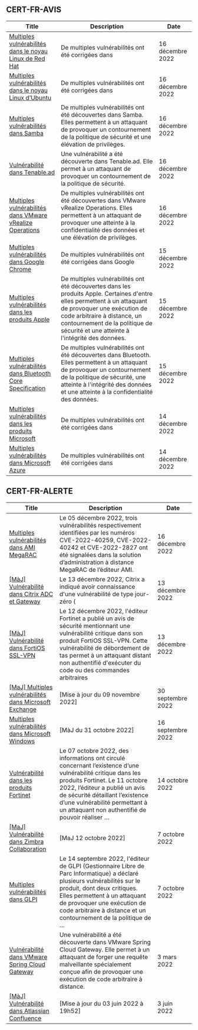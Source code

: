 
## CERT-FR-AVIS
|Title|Description|Date|
|---|---|---|
| [Multiples vulnérabilités dans le noyau Linux de Red Hat](https://www.cert.ssi.gouv.fr/avis/CERTFR-2022-AVI-1114/) | De multiples vulnérabilités ont été corrigées dans  | 16 décembre 2022 |
| [Multiples vulnérabilités dans le noyau Linux d’Ubuntu](https://www.cert.ssi.gouv.fr/avis/CERTFR-2022-AVI-1113/) | De multiples vulnérabilités ont été corrigées dans  | 16 décembre 2022 |
| [Multiples vulnérabilités dans Samba](https://www.cert.ssi.gouv.fr/avis/CERTFR-2022-AVI-1112/) | De multiples vulnérabilités ont été découvertes dans Samba. Elles permettent à un attaquant de provoquer un contournement de la politique de sécurité et une élévation de privilèges. | 16 décembre 2022 |
| [Vulnérabilité dans Tenable.ad](https://www.cert.ssi.gouv.fr/avis/CERTFR-2022-AVI-1111/) | Une vulnérabilité a été découverte dans Tenable.ad. Elle permet à un attaquant de provoquer un contournement de la politique de sécurité. | 16 décembre 2022 |
| [Multiples vulnérabilités dans VMware vRealize Operations](https://www.cert.ssi.gouv.fr/avis/CERTFR-2022-AVI-1110/) | De multiples vulnérabilités ont été découvertes dans VMware vRealize Operations. Elles permettent à un attaquant de provoquer une atteinte à la confidentialité des données et une élévation de privilèges. | 16 décembre 2022 |
| [Multiples vulnérabilités dans Google Chrome](https://www.cert.ssi.gouv.fr/avis/CERTFR-2022-AVI-1109/) | De multiples vulnérabilités ont été corrigées dans Google  | 15 décembre 2022 |
| [Multiples vulnérabilités dans les produits Apple](https://www.cert.ssi.gouv.fr/avis/CERTFR-2022-AVI-1108/) | De multiples vulnérabilités ont été découvertes dans les produits Apple. Certaines d'entre elles permettent à un attaquant de provoquer une exécution de code arbitraire à distance, un contournement de la politique de sécurité et une atteinte à l'intégrité des données. | 15 décembre 2022 |
| [Multiples vulnérabilités dans Bluetooth Core Specification](https://www.cert.ssi.gouv.fr/avis/CERTFR-2022-AVI-1107/) | De multiples vulnérabilités ont été découvertes dans Bluetooth. Elles permettent à un attaquant de provoquer un contournement de la politique de sécurité, une atteinte à l'intégrité des données et une atteinte à la confidentialité des données. | 15 décembre 2022 |
| [Multiples vulnérabilités dans les produits Microsoft](https://www.cert.ssi.gouv.fr/avis/CERTFR-2022-AVI-1106/) | De multiples vulnérabilités ont été corrigées dans  | 14 décembre 2022 |
| [Multiples vulnérabilités dans Microsoft Azure](https://www.cert.ssi.gouv.fr/avis/CERTFR-2022-AVI-1105/) | De multiples vulnérabilités ont été corrigées dans  | 14 décembre 2022 |
## CERT-FR-ALERTE
|Title|Description|Date|
|---|---|---|
| [Multiples vulnérabilités dans AMI MegaRAC](https://www.cert.ssi.gouv.fr/alerte/CERTFR-2022-ALE-014/) | Le 05 décembre 2022, trois vulnérabilités respectivement identifiées par les numéros CVE-2022-40259, CVE-2022-40242 et CVE-2022-2827 ont été signalées dans la solution d’administration à distance MegaRAC de l’éditeur AMI. | 16 décembre 2022 |
| [[MàJ] Vulnérabilité dans Citrix ADC et Gateway](https://www.cert.ssi.gouv.fr/alerte/CERTFR-2022-ALE-013/) | Le 13 décembre 2022, Citrix a indiqué avoir connaissance d'une vulnérabilité de type jour-zéro ( | 13 décembre 2022 |
| [[MàJ] Vulnérabilité dans FortiOS SSL-VPN](https://www.cert.ssi.gouv.fr/alerte/CERTFR-2022-ALE-012/) | Le 12 décembre 2022, l'éditeur Fortinet a publié un avis de sécurité mentionnant une vulnérabilité critique dans son produit FortiOS SSL-VPN. Cette vulnérabilité de débordement de tas permet à un attaquant distant non authentifié d'exécuter du code ou des commandes arbitraires  | 13 décembre 2022 |
| [[MaJ] Multiples vulnérabilités dans Microsoft Exchange](https://www.cert.ssi.gouv.fr/alerte/CERTFR-2022-ALE-008/) | [Mise à jour du 09 novembre 2022] | 30 septembre 2022 |
| [Multiples vulnérabilités dans Microsoft Windows](https://www.cert.ssi.gouv.fr/alerte/CERTFR-2022-ALE-007/) | [MàJ du 31 octobre 2022] | 16 septembre 2022 |
| [Vulnérabilité dans les produits Fortinet](https://www.cert.ssi.gouv.fr/alerte/CERTFR-2022-ALE-011/) | Le 07 octobre 2022, des informations ont circulé concernant l’existence d’une vulnérabilité critique dans les produits Fortinet. Le 11 octobre 2022, l’éditeur a publié un avis de sécurité détaillant l’existence d’une vulnérabilité permettant à un attaquant non authentifié de pouvoir réaliser … | 14 octobre 2022 |
| [[MaJ] Vulnérabilité dans Zimbra Collaboration](https://www.cert.ssi.gouv.fr/alerte/CERTFR-2022-ALE-009/) | [MaJ 12 octobre 2022]  | 7 octobre 2022 |
| [Multiples vulnérabilités dans GLPI](https://www.cert.ssi.gouv.fr/alerte/CERTFR-2022-ALE-010/) | Le 14 septembre 2022, l'éditeur de GLPI (Gestionnaire Libre de Parc Informatique) a déclaré plusieurs vulnérabilités sur le produit, dont deux critiques. Elles permettent à un attaquant de provoquer une exécution de code arbitraire à distance et un contournement de la politique de … | 7 octobre 2022 |
| [Vulnérabilité dans VMware Spring Cloud Gateway](https://www.cert.ssi.gouv.fr/alerte/CERTFR-2022-ALE-002/) | Une vulnérabilité a été découverte dans VMware Spring Cloud Gateway. Elle permet à un attaquant de forger une requête malveillante spécialement conçue afin de provoquer une exécution de code arbitraire à distance. | 3 mars 2022 |
| [[MàJ] Vulnérabilité dans Atlassian Confluence](https://www.cert.ssi.gouv.fr/alerte/CERTFR-2022-ALE-006/) | [Mise à jour du 03 juin 2022 à 19h52] | 3 juin 2022 |
